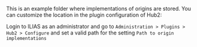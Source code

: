 This is an example folder where implementations of origins are stored. You can customize the location in the plugin configuration of Hub2:

Login to ILIAS as an administrator and go to
`Administration > Plugins > Hub2 > Configure` and set a valid path for the setting `Path to origin implementations`